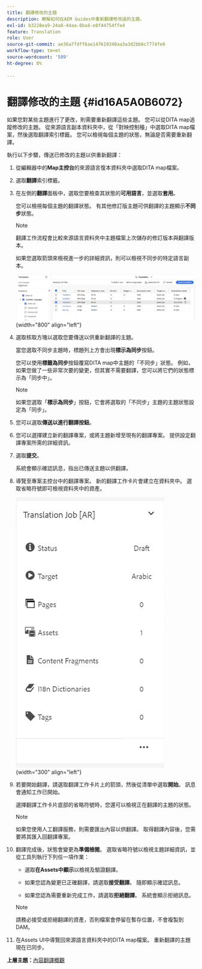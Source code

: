 ```yaml
---
title: 翻譯修改的主題
description: 瞭解如何在AEM Guides中重新翻譯修改過的主題。
exl-id: b3228ea9-24a8-44aa-8ba4-e8f44754ffe4
feature: Translation
role: User
source-git-commit: ae36a7fdff6ae147619340aa3a3d2bb6c7774fe0
workflow-type: tm+mt
source-wordcount: '589'
ht-degree: 0%

---
```


# 翻譯修改的主題 {#id16A5A0B6072}

如果您對某些主題進行了更改，則需要重新翻譯這些主題。 您可以從DITA map追蹤修改的主題。 從來源語言副本資料夾中，從「對映控制檯」中選取DITA map檔案，然後選取翻譯索引標籤。 您可以檢視每個主題的狀態，無論是否需要重新翻譯。

執行以下步驟，傳送已修改的主題以供重新翻譯：

1. 從編輯器中的&#x200B;**Map主控台**&#x200B;的來源語言復本資料夾中選取DITA map檔案。

1. 選取&#x200B;**翻譯**&#x200B;索引標籤。

1. 在左側的&#x200B;**翻譯**&#x200B;面板中，選取您要檢查其狀態的&#x200B;**可用語言**，並選取&#x200B;**套用**。

   您可以檢視每個主題的翻譯狀態。 有其他修訂版主題可供翻譯的主題顯示&#x200B;**不同步**&#x200B;狀態。

   >[!NOTE]
   >
   > 翻譯工作流程會比較來源語言資料夾中主題檔案上次儲存的修訂版本與翻譯版本。

   如果您選取箭頭來檢視進一步的詳細資訊，則可以檢視不同步的特定語言副本。

   ![](images/out-of-sync-uuid-new.png){width="800" align="left"}

1. 選取核取方塊以選取您要傳送以供重新翻譯的主題。

   當您選取不同步主題時，標題列上方會出現&#x200B;**標示為同步**&#x200B;按鈕。

   您可以使用&#x200B;**標籤為同步**&#x200B;按鈕覆寫DITA map中主題的「不同步」狀態。  例如，如果您做了一些非常次要的變更，但其實不需要翻譯，您可以將它們的狀態標示為「同步中」。

   >[!NOTE]
   >
   > 如果您選取「**標示為同步**」按鈕，它會將選取的「不同步」主題的主題狀態設定為「同步」。

1. 您可以選取&#x200B;**傳送以進行翻譯按鈕**。

1. 您可以選擇建立新的翻譯專案，或將主題新增至現有的翻譯專案。 提供設定翻譯專案所需的詳細資訊。

1. 選取&#x200B;**提交**。

   系統會顯示確認訊息，指出已傳送主題以供翻譯。

1. 導覽至專案主控台中的翻譯專案。 新的翻譯工作卡片會建立在資料夾中。 選取省略符號即可檢視資料夾中的資產。

   ![](images/incremental-job-new.png){width="300" align="left"}

1. 若要開始翻譯，請選取翻譯工作卡片上的箭頭，然後從清單中選取&#x200B;**開始**。 訊息會通知工作已開始。

   選擇翻譯工作卡片底部的省略符號時，您還可以檢視正在翻譯的主題的狀態。

   >[!NOTE]
   >
   > 如果您使用人工翻譯服務，則需要匯出內容以供翻譯。 取得翻譯內容後，您需要將其匯入回翻譯專案。

1. 翻譯完成後，狀態會變更為&#x200B;**準備檢閱**。 選取省略符號以檢視主題詳細資訊，並從工具列執行下列任一項作業：

   - 選取&#x200B;**在Assets中顯示**&#x200B;以檢視及驗證翻譯。

   - 如果您認為變更已正確翻譯，請選取&#x200B;**接受翻譯**。 隨即顯示確認訊息。

   - 如果您認為需要重新完成工作，請選取&#x200B;**拒絕翻譯**。 系統會顯示拒絕訊息。

   >[!NOTE]
   >
   > 請務必接受或拒絕翻譯的資產，否則檔案會停留在暫存位置，不會複製到DAM。

1. 在Assets UI中導覽回來源語言資料夾中的DITA map檔案。 重新翻譯的主題現在已同步。


**上層主題：**[&#x200B;內容翻譯概觀](translation.md)
